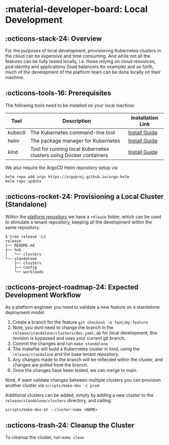 # :material-developer-board: Local Development

## :octicons-stack-24: Overview

For the purposes of local development, provisioning Kubernetes clusters in the cloud can be expensive and time consuming. And while not all the features can be fully tested locally, i.e. those relying on cloud resources, pod identity and applications (load balancers for example) and so forth, much of the development of the platform team can be done locally on their machine.

## :octicons-tools-16: Prerequisites

The following tools need to be installed on your local machine:

| Tool | Description | Installation Link |
|------|-------------|-------------------|
| kubectl | The Kubernetes command-line tool | [Install Guide](https://kubernetes.io/docs/tasks/tools/#kubectl) |
| helm | The package manager for Kubernetes | [Install Guide](https://helm.sh/docs/intro/install/) |
| kind | Tool for running local Kubernetes clusters using Docker containers | [Install Guide](https://kind.sigs.k8s.io/docs/user/quick-start/#installation) |

We also require the ArgoCD Helm repository setup via

```shell
helm repo add argo https://argoproj.github.io/argo-helm
helm repo update
```

## :octicons-rocket-24: Provisioning a Local Cluster (Standalone)

Within the [platform repository](https://github.com/gambol99/kubernetes-platform) we have a `release` folder, which can be used to stimulate a tenant repository, keeping all the development within the same repository.

```shell
$ tree release -L2
release
├── README.md
├── hub
│   └── clusters
└── standalone
    ├── clusters
    ├── config
    └── workloads
```

## :octicons-project-roadmap-24: Expected Development Workflow

As a platform engineer you need to validate a new feature on a standalone deployment model.

1. Create a branch for the feature `git checkout -b feat/my-feature`
2. Note, you dont need to change the branch in the `release/standalone/clusters/dev.yaml`, as for local development, this revision is bypassed and uses your current git branch.
3. Commit the changes and run `make standalone`
4. The makefile will build a Kubernetes cluster in kind, using the `release/standalone` and the base tenant repository.
5. Any changes made to the branch will be reflected within the cluster, and changes are polled from the branch.
6. Once the changes have been tested, we can merge to main.

Note, if want validate changes between multiple clusters you can provision another cluster via `scripts/make-dev -c prod`.

Additional clusters can be added, simply by adding a new cluster to the `release/standalone/clusters` directory, and calling

```shell
scripts/make-dev.sh --cluster-name <NAME>
```

## :octicons-trash-24: Cleanup the Cluster

To cleanup the cluster, run `make clean`
